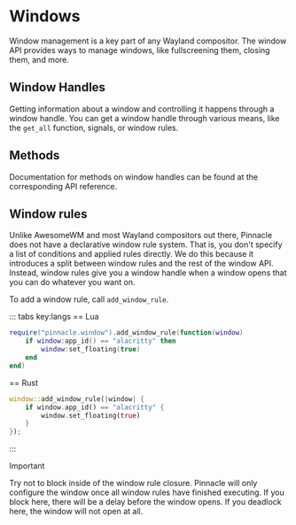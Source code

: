 # Windows

Window management is a key part of any Wayland compositor. The window API
provides ways to manage windows, like fullscreening them, closing them, and more.

## Window Handles

Getting information about a window and controlling it happens through a window handle.
You can get a window handle through various means, like the `get_all` function, signals,
or window rules.

## Methods

Documentation for methods on window handles can be found at the corresponding API reference.

## Window rules

Unlike AwesomeWM and most Wayland compositors out there, Pinnacle does not have a declarative window rule system.
That is, you don't specify a list of conditions and applied rules directly. We do this because it introduces a split
between window rules and the rest of the window API. Instead, window rules give you a window handle when
a window opens that you can do whatever you want on.

To add a window rule, call `add_window_rule`.

::: tabs key:langs
== Lua
```lua
require("pinnacle.window").add_window_rule(function(window)
    if window:app_id() == "alacritty" then
        window:set_floating(true)
    end
end)
```
== Rust
```rust
window::add_window_rule(|window| {
    if window.app_id() == "alacritty" {
        window.set_floating(true)
    }
});
```
:::

> [!IMPORTANT]
> Try not to block inside of the window rule closure. Pinnacle will only configure the window once
> all window rules have finished executing. If you block here, there will be a delay before the window opens.
> If you deadlock here, the window will not open at all.
